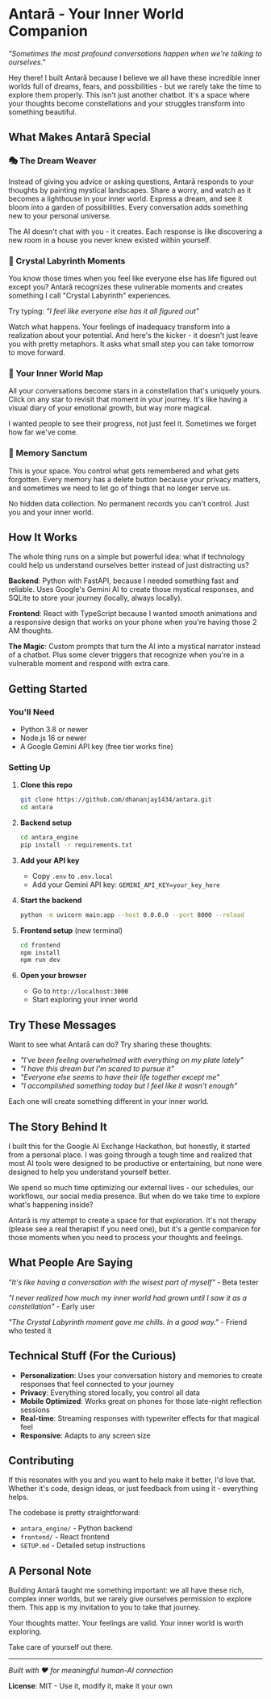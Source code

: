 # Antarā - Your Inner World Companion

*"Sometimes the most profound conversations happen when we're talking to ourselves."*

Hey there! I built Antarā because I believe we all have these incredible inner worlds full of dreams, fears, and possibilities - but we rarely take the time to explore them properly. This isn't just another chatbot. It's a space where your thoughts become constellations and your struggles transform into something beautiful.

## What Makes Antarā Special

### 🎭 The Dream Weaver
Instead of giving you advice or asking questions, Antarā responds to your thoughts by painting mystical landscapes. Share a worry, and watch as it becomes a lighthouse in your inner world. Express a dream, and see it bloom into a garden of possibilities. Every conversation adds something new to your personal universe.

The AI doesn't chat with you - it creates. Each response is like discovering a new room in a house you never knew existed within yourself.

### 🔮 Crystal Labyrinth Moments  
You know those times when you feel like everyone else has life figured out except you? Antarā recognizes these vulnerable moments and creates something I call "Crystal Labyrinth" experiences. 

Try typing: *"I feel like everyone else has it all figured out"*

Watch what happens. Your feelings of inadequacy transform into a realization about your potential. And here's the kicker - it doesn't just leave you with pretty metaphors. It asks what small step you can take tomorrow to move forward.

### 🌌 Your Inner World Map
All your conversations become stars in a constellation that's uniquely yours. Click on any star to revisit that moment in your journey. It's like having a visual diary of your emotional growth, but way more magical.

I wanted people to see their progress, not just feel it. Sometimes we forget how far we've come.

### 🧠 Memory Sanctum
This is your space. You control what gets remembered and what gets forgotten. Every memory has a delete button because your privacy matters, and sometimes we need to let go of things that no longer serve us.

No hidden data collection. No permanent records you can't control. Just you and your inner world.

## How It Works

The whole thing runs on a simple but powerful idea: what if technology could help us understand ourselves better instead of just distracting us?

**Backend**: Python with FastAPI, because I needed something fast and reliable. Uses Google's Gemini AI to create those mystical responses, and SQLite to store your journey (locally, always locally).

**Frontend**: React with TypeScript because I wanted smooth animations and a responsive design that works on your phone when you're having those 2 AM thoughts.

**The Magic**: Custom prompts that turn the AI into a mystical narrator instead of a chatbot. Plus some clever triggers that recognize when you're in a vulnerable moment and respond with extra care.

## Getting Started

### You'll Need
- Python 3.8 or newer
- Node.js 16 or newer  
- A Google Gemini API key (free tier works fine)

### Setting Up
1. **Clone this repo**
   ```bash
   git clone https://github.com/dhananjay1434/antara.git
   cd antara
   ```

2. **Backend setup**
   ```bash
   cd antara_engine
   pip install -r requirements.txt
   ```

3. **Add your API key**
   - Copy `.env` to `.env.local`
   - Add your Gemini API key: `GEMINI_API_KEY=your_key_here`

4. **Start the backend**
   ```bash
   python -m uvicorn main:app --host 0.0.0.0 --port 8000 --reload
   ```

5. **Frontend setup** (new terminal)
   ```bash
   cd frontend
   npm install
   npm run dev
   ```

6. **Open your browser**
   - Go to `http://localhost:3000`
   - Start exploring your inner world

## Try These Messages

Want to see what Antarā can do? Try sharing these thoughts:

- *"I've been feeling overwhelmed with everything on my plate lately"*
- *"I have this dream but I'm scared to pursue it"*  
- *"Everyone else seems to have their life together except me"*
- *"I accomplished something today but I feel like it wasn't enough"*

Each one will create something different in your inner world.

## The Story Behind It

I built this for the Google AI Exchange Hackathon, but honestly, it started from a personal place. I was going through a tough time and realized that most AI tools were designed to be productive or entertaining, but none were designed to help you understand yourself better.

We spend so much time optimizing our external lives - our schedules, our workflows, our social media presence. But when do we take time to explore what's happening inside? 

Antarā is my attempt to create a space for that exploration. It's not therapy (please see a real therapist if you need one), but it's a gentle companion for those moments when you need to process your thoughts and feelings.

## What People Are Saying

*"It's like having a conversation with the wisest part of myself"* - Beta tester

*"I never realized how much my inner world had grown until I saw it as a constellation"* - Early user

*"The Crystal Labyrinth moment gave me chills. In a good way."* - Friend who tested it

## Technical Stuff (For the Curious)

- **Personalization**: Uses your conversation history and memories to create responses that feel connected to your journey
- **Privacy**: Everything stored locally, you control all data
- **Mobile Optimized**: Works great on phones for those late-night reflection sessions
- **Real-time**: Streaming responses with typewriter effects for that magical feel
- **Responsive**: Adapts to any screen size

## Contributing

If this resonates with you and you want to help make it better, I'd love that. Whether it's code, design ideas, or just feedback from using it - everything helps.

The codebase is pretty straightforward:
- `antara_engine/` - Python backend
- `frontend/` - React frontend  
- `SETUP.md` - Detailed setup instructions

## A Personal Note

Building Antarā taught me something important: we all have these rich, complex inner worlds, but we rarely give ourselves permission to explore them. This app is my invitation to you to take that journey.

Your thoughts matter. Your feelings are valid. Your inner world is worth exploring.

Take care of yourself out there.

---

*Built with ❤️ for meaningful human-AI connection*

**License**: MIT - Use it, modify it, make it your own
